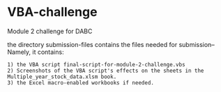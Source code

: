 # VBA-challenge
Module 2 challenge for DABC

the directory submission-files contains the files needed for submission–
Namely, it contains:

    1) the VBA script final-script-for-module-2-challenge.vbs 
    2) Screenshots of the VBA script's effects on the sheets in the Multiple_year_stock_data.xlsm book.
    3) the Excel macro-enabled workbooks if needed. 
